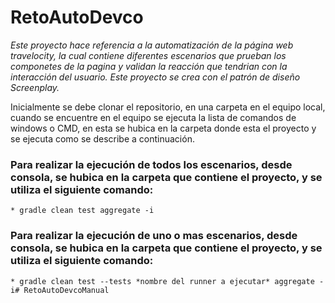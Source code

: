 # RetoAutoDevco

_Este proyecto hace referencia a la automatización de la página web travelocity, la cual contiene diferentes escenarios que prueban los componetes de la pagina y validan la reacción que tendrian con la interacción del usuario. Este proyecto se crea con el patrón de diseño Screenplay._

Inicialmente se debe clonar el repositorio, en una carpeta en el equipo local, cuando se encuentre en el equipo se ejecuta la lista de comandos de windows o CMD, en esta se hubica en la carpeta donde esta el proyecto y se ejecuta como se describe a continuación.

### Para realizar la ejecución de todos los escenarios, desde consola, se hubica en la carpeta que contiene el proyecto, y se utiliza el siguiente comando:
	
	* gradle clean test aggregate -i

### Para realizar la ejecución de uno o mas escenarios, desde consola, se hubica en la carpeta que contiene el proyecto, y se utiliza el siguiente comando:

	* gradle clean test --tests *nombre del runner a ejecutar* aggregate -i# RetoAutoDevcoManual
